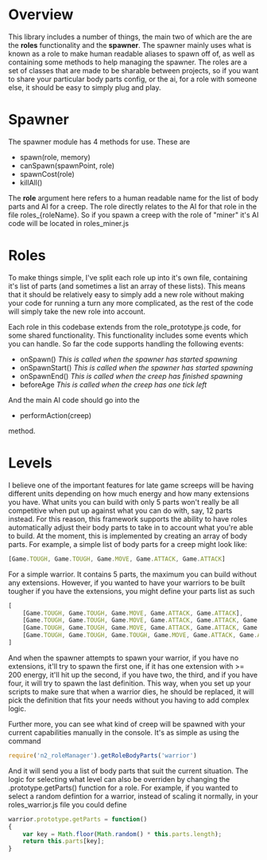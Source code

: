 Overview
=======
This library includes a number of things, the main two of which are the are the **roles** functionality and the **spawner**.
The spawner mainly uses what is known as a role to make human readable aliases to spawn off of, as well as containing some
methods to help managing the spawner. The roles are a set of classes that are made to be sharable between projects, so if
you want to share your particular body parts config, or the ai, for a role with someone else, it should be easy to simply
plug and play.

Spawner
=======
The spawner module has 4 methods for use. These are

 - spawn(role, memory)
 - canSpawn(spawnPoint, role)
 - spawnCost(role)
 - killAll()

The **role** argument here refers to a human readable name for the list of body parts and AI for a creep. The role directly
relates to the AI for that role in the file roles_{roleName}. So if you spawn a creep with the role
of "miner" it's AI code will be located in roles_miner.js

Roles
=====
To make things simple, I've split each role up into it's own file, containing it's list of parts (and sometimes a list an
array of these lists). This means that it should be relatively easy to simply add a new role without making your code for
running a turn any more complicated, as the rest of the code will simply take the new role into account.

Each role in this codebase extends from the role_prototype.js code, for some shared functionality. This functionality includes
some events which you can handle. So far the code supports handling the following events:

 - onSpawn() *This is called when the spawner has started spawning*
 - onSpawnStart() *This is called when the spawner has started spawning*
 - onSpawnEnd() *This is called when the creep has finished spawning*
 - beforeAge *This is called when the creep has one tick left*

And the main AI code should go into the

 - performAction(creep)

method.

Levels
======
I believe one of the important features for late game screeps will be having different units depending on how much energy
and how many extensions you have. What units you can build with only 5 parts won't really be all competitive when put
up against what you can do with, say, 12 parts instead. For this reason, this framework supports the ability to have roles
automatically adjust their body parts to take in to account what you're able to build. At the moment, this is implemented
by creating an array of body parts. For example, a simple list of body parts for a creep might look like:

```javascript
[Game.TOUGH, Game.TOUGH, Game.MOVE, Game.ATTACK, Game.ATTACK]
```

For a simple warrior. It contains 5 parts, the maximum you can build without any extensions. However, if you wanted to
have your warriors to be built tougher if you have the extensions, you might define your parts list as such

```javascript
[
	[Game.TOUGH, Game.TOUGH, Game.MOVE, Game.ATTACK, Game.ATTACK],
	[Game.TOUGH, Game.TOUGH, Game.MOVE, Game.ATTACK, Game.ATTACK, Game.RANGED_ATTACK],
	[Game.TOUGH, Game.TOUGH, Game.MOVE, Game.ATTACK, Game.ATTACK, Game.RANGED_ATTACK, Game.HEAL],
	[Game.TOUGH, Game.TOUGH, Game.TOUGH, Game.MOVE, Game.ATTACK, Game.ATTACK, Game.RANGED_ATTACK, Game.HEAL]
]
```

And when the spawner attempts to spawn your warrior, if you have no extensions, it'll try to spawn the first one, if it
has one extension with >= 200 energy, it'll hit up the second, if you have two, the third, and if you have four, it will
try to spawn the last definition. This way, when you set up your scripts to make sure that when a warrior dies, he should be
replaced, it will pick the definition that fits your needs without you having to add complex logic.

Further more, you can see what kind of creep will be spawned with your current capabilities manually in the console. It's as simple
as using the command

```javascript
require('n2_roleManager').getRoleBodyParts('warrior')
```

And it will send you a list of body parts that suit the current situation. The logic for selecting what level can also be
overriden by changing the .prototype.getParts() function for a role. For example, if you wanted to select a random defintion
for a warrior, instead of scaling it normally, in your roles_warrior.js file you could define

```javascript
warrior.prototype.getParts = function()
{
	var key = Math.floor(Math.random() * this.parts.length);
	return this.parts[key];
}
```
